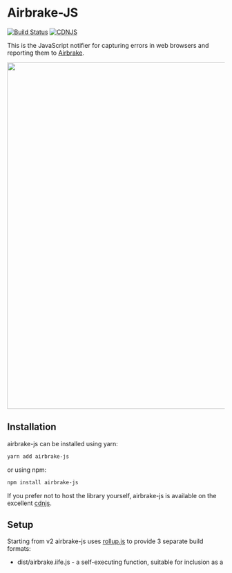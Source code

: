 # Airbrake-JS

[![Build Status](https://travis-ci.org/airbrake/airbrake-js.svg?branch=master)](https://travis-ci.org/airbrake/airbrake-js)
[![CDNJS](https://img.shields.io/cdnjs/v/airbrake-js.svg)](https://cdnjs.com/libraries/airbrake-js)

This is the JavaScript notifier for capturing errors in web browsers and reporting them to [Airbrake](http://airbrake.io).

<img src="http://f.cl.ly/items/443E2J1D2W3x1E1u3j1u/JS-airbrakeman.jpg" width=800px>

## Installation

airbrake-js can be installed using yarn:


```sh
yarn add airbrake-js
```

or using npm:

```sh
npm install airbrake-js
```

If you prefer not to host the library yourself,
airbrake-js is available on the excellent
[cdnjs](https://cdnjs.com/libraries/airbrake-js).

## Setup

Starting from v2 airbrake-js uses [rollup.js](https://rollupjs.org) to provide 3 separate build formats:

- dist/airbrake.iife.js - a self-executing function, suitable for inclusion as a <script> tag.
- dist/airbrake.esm.js - an ES module file, suitable for other bundlers and inclusion as a <script type=module> tag in modern browsers.
- dist/airbrake.common.js - CommonJS, suitable for Node.js and other bundlers.

Your package manager should automatically pick suitable bundle format based on airbrake-js package.json file:

```js
  "main": "dist/airbrake.common.js",
  "web": "dist/airbrake.iife.js",
  "module": "dist/airbrake.esm.js",
  "jsnext:main": "dist/airbrake.esm.js",
  "types": "dist/airbrake.d.ts",
  "source": "src/index.ts",
```

Example configurations can be found in [examples](examples), including:

* [Angular](examples/angular)
* [Angular 2](examples/angular-2)
* [Browserify](examples/browserify)
* [Express.js](examples/express)
* [Legacy](examples/legacy)
* [Node.js](examples/nodejs)
* [Rails](examples/rails)
* [React](examples/react)
* [Redux](examples/redux)
* [RequireJS](examples/requirejs)
* [Vue.js](examples/vuejs)

## Basic Usage

First you need to initialize the notifier with the project id and API key taken from [Airbrake.io](https://airbrake.io):

```js
var airbrake = new airbrakeJs.Client({
  projectId: 1,
  projectKey: 'REPLACE_ME',
  environment: 'production',
});
```

Or if you are using browserify/webpack/etc:

```js
var AirbrakeClient = require('airbrake-js');
var airbrake = new AirbrakeClient({...});
```

Then you can send a textual message to Airbrake:

```js
var promise = airbrake.notify(`user id=${user_id} not found`);
promise.then(function(notice) {
  if (notice.id) {
    console.log('notice id', notice.id);
  } else {
    console.log('notify failed', notice.error);
  }
});
```

Or report catched errors directly:

```js
try {
  // This will throw if the document has no head tag
  document.head.insertBefore(document.createElement('style'));
} catch(err) {
  airbrake.notify(err);
  throw err;
}
```

Alternatively, you can wrap any code which may throw errors using the client's `wrap` method:

```js
var startApp = function() {
  // This will throw if the document has no head tag.
  document.head.insertBefore(document.createElement('style'));
}
startApp = airbrake.wrap(startApp);

// Any exceptions thrown in startApp will be reported to Airbrake.
startApp();
```

or use `call` shortcut:

```js
var startApp = function() {
  // This will throw if the document has no head tag.
  document.head.insertBefore(document.createElement('style'));
}

airbrake.call(startApp);
```

## Advanced Usage

### Notice Annotations

It's possible to annotate error notices with all sorts of useful information at the time they're captured by supplying it in the object being reported.

```js
try {
  startApp();
} catch (err) {
  airbrake.notify({
    error:       err,
    context:     { component: 'bootstrap' },
    environment: { env1: 'value' },
    params:      { param1: 'value' },
    session:     { session1: 'value' },
  });
  throw err;
}
```

### Severity

[Severity](https://airbrake.io/docs/airbrake-faq/what-is-severity/) allows categorizing how severe an error is. By default, it's set to `error`. To redefine severity, simply overwrite `context/severity` of a notice object. For example:

```js
airbrake.notify({
  error: err,
  context: { severity: 'warning' }
});
```

### Filtering errors

There may be some errors thrown in your application that you're not interested in sending to Airbrake, such as errors thrown by 3rd-party libraries, or by browser extensions run by your users.

The Airbrake notifier makes it simple to ignore this chaff while still processing legitimate errors. Add filters to the notifier by providing filter functions to `addFilter`.

`addFilter` accepts the entire [error notice](https://airbrake.io/docs/api/#create-notice-v3) to be sent to Airbrake, and provides access to the `context`, `environment`, `params`, and `session` values submitted with the notice, as well as the single-element `errors` array with its `backtrace` element and associated backtrace lines.

The return value of the filter function determines whether or not the error notice will be submitted.
  * If a null value is returned, the notice is ignored.
  * Otherwise, the returned notice will be submitted.

An error notice must pass all provided filters to be submitted.

In the following example all errors triggered by admins will be ignored:

```js
airbrake.addFilter(function(notice) {
  if (notice.params.admin) {
    // Ignore errors from admin sessions.
    return null;
  }
  return notice;
});
```

Filters can be also used to modify notice payload, e.g. to set the environment and application version:

```js
airbrake.addFilter(function(notice) {
  notice.context.environment = 'production';
  notice.context.version = '1.2.3';
  return notice;
});
```

### Filtering keys

With `keysBlacklist` option you can specify list of keys containing sensitive information that must be filtered out, e.g.:

```js
var airbrake = new AirbrakeClient({
    ...
    keysBlacklist: [
      'password', // exact match
      /secret/, // regexp match
    ],
});
```

### Source maps

Airbrake supports using private and public source maps. Check out our docs for more info:
- [Private source maps](https://airbrake.io/docs/features/private-sourcemaps/)
- [Public source maps](https://airbrake.io/docs/features/public-sourcemaps/)


### Instrumentation

airbrake-js automatically instruments `console.log` function calls in order to collect logs and send them with first error. You can disable that behavior using `instrumentation` option:

```js
var airbrake = new airbrakeJs.Client({
  ...
  instrumentation: {
    console: false,
  },
});
```

### Node.js request and proxy

In order to configure [request](https://github.com/request/request) HTTP client you can pass `request` option which accepts request wrapper:

```js
var airbrake = new AirbrakeClient({
  ...
  request: request.defaults({'proxy':'http://localproxy.com'})
});
```

## Integration

### window.onerror

airbrake-js automatically setups `window.onerror` handler when script is loaded. It also makes sure to call old error handler if there are any. Errors reported by `window.onerror` can be ignored using `ignoreWindowError` option:

```js
var airbrake = new airbrakeJs.Client({ignoreWindowError: true});
```

## FAQ

### What does "Script error" mean?

See https://developer.mozilla.org/en/docs/Web/API/GlobalEventHandlers/onerror#Notes.

## Contributing

Install dependencies:

```bash
yarn install
```

Run unit tests:

```bash
yarn test
```

Build project:

```bash
yarn build
```

## Credits

Airbrake is maintained and funded by [airbrake.io](http://airbrake.io)

Thank you to all [the contributors](https://github.com/airbrake/airbrake-js/contributors).

The names and logos for Airbrake are trademarks of Airbrake Technologies Inc.

# License

Airbrake is Copyright © 2008-2017 Airbrake Technologies Inc. It is free software, and may be redistributed under the terms specified in the MIT-LICENSE file.
